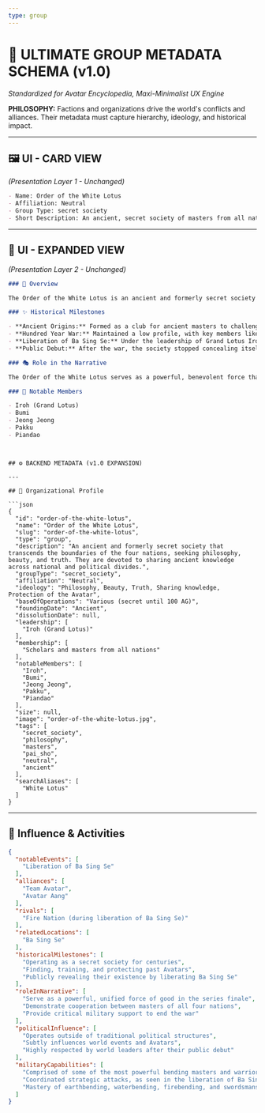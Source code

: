 ```yaml
---
type: group
---
```


# 🏰 ULTIMATE GROUP METADATA SCHEMA (v1.0)

*Standardized for Avatar Encyclopedia, Maxi-Minimalist UX Engine*

**PHILOSOPHY:** Factions and organizations drive the world's conflicts and alliances. Their metadata must capture hierarchy, ideology, and historical impact.

---

## 🖼️ UI - CARD VIEW
*(Presentation Layer 1 - Unchanged)*

```md
- Name: Order of the White Lotus
- Affiliation: Neutral
- Group Type: secret society
- Short Description: An ancient, secret society of masters from all nations, dedicated to sharing knowledge and seeking philosophy, beauty, and truth, who emerge to aid the Avatar.
```

---

## 📖 UI - EXPANDED VIEW
*(Presentation Layer 2 - Unchanged)*

```md
### 📖 Overview

The Order of the White Lotus is an ancient and formerly secret society that transcends the boundaries of the four nations. Formed by scholars and masters from around the world, the group is dedicated to the pursuit of philosophy, beauty, and truth. Members communicate their affiliation through the strategic placement of tiles in the game of Pai Sho. While historically operating from the shadows to guide and protect the Avatar, the Order revealed itself publicly at the end of the Hundred Year War to liberate Ba Sing Se from Fire Nation control.

### ✨ Historical Milestones

- **Ancient Origins:** Formed as a club for ancient masters to challenge one another at Pai Sho.
- **Hundred Year War:** Maintained a low profile, with key members like Iroh joining its ranks.
- **Liberation of Ba Sing Se:** Under the leadership of Grand Lotus Iroh, the Order's masters united and retook the Earth Kingdom capital from the Fire Nation during Sozin's Comet.
- **Public Debut:** After the war, the society stopped concealing itself and began to serve the world and the Avatar more openly.

### 🎭 Role in the Narrative

The Order of the White Lotus serves as a powerful, benevolent force that reveals itself in the final act of the Hundred Year War. They represent a level of wisdom and cooperation that transcends national conflict. Their intervention is crucial, as they single-handedly liberate Ba Sing Se, demonstrating the combined strength of the world's greatest masters and providing critical support to Team Avatar's final mission.

### 🌟 Notable Members

- Iroh (Grand Lotus)
- Bumi
- Jeong Jeong
- Pakku
- Piandao
```

```


## ⚙️ BACKEND METADATA (v1.0 EXPANSION)

---

## 🧮 Organizational Profile

```json
{
  "id": "order-of-the-white-lotus",
  "name": "Order of the White Lotus",
  "slug": "order-of-the-white-lotus",
  "type": "group",
  "description": "An ancient and formerly secret society that transcends the boundaries of the four nations, seeking philosophy, beauty, and truth. They are devoted to sharing ancient knowledge across national and political divides.",
  "groupType": "secret_society",
  "affiliation": "Neutral",
  "ideology": "Philosophy, Beauty, Truth, Sharing knowledge, Protection of the Avatar",
  "baseOfOperations": "Various (secret until 100 AG)",
  "foundingDate": "Ancient",
  "dissolutionDate": null,
  "leadership": [
    "Iroh (Grand Lotus)"
  ],
  "membership": [
    "Scholars and masters from all nations"
  ],
  "notableMembers": [
    "Iroh",
    "Bumi",
    "Jeong Jeong",
    "Pakku",
    "Piandao"
  ],
  "size": null,
  "image": "order-of-the-white-lotus.jpg",
  "tags": [
    "secret_society",
    "philosophy",
    "masters",
    "pai_sho",
    "neutral",
    "ancient"
  ],
  "searchAliases": [
    "White Lotus"
  ]
}
```

---

## 📜 Influence & Activities

```json
{
  "notableEvents": [
    "Liberation of Ba Sing Se"
  ],
  "alliances": [
    "Team Avatar",
    "Avatar Aang"
  ],
  "rivals": [
    "Fire Nation (during liberation of Ba Sing Se)"
  ],
  "relatedLocations": [
    "Ba Sing Se"
  ],
  "historicalMilestones": [
    "Operating as a secret society for centuries",
    "Finding, training, and protecting past Avatars",
    "Publicly revealing their existence by liberating Ba Sing Se"
  ],
  "roleInNarrative": [
    "Serve as a powerful, unified force of good in the series finale",
    "Demonstrate cooperation between masters of all four nations",
    "Provide critical military support to end the war"
  ],
  "politicalInfluence": [
    "Operates outside of traditional political structures",
    "Subtly influences world events and Avatars",
    "Highly respected by world leaders after their public debut"
  ],
  "militaryCapabilities": [
    "Comprised of some of the most powerful bending masters and warriors in the world",
    "Coordinated strategic attacks, as seen in the liberation of Ba Sing Se",
    "Mastery of earthbending, waterbending, firebending, and swordsmanship"
  ]
}
``` 